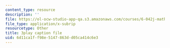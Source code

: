 ```yaml
---
content_type: resource
description: ''
file: https://ol-ocw-studio-app-qa.s3.amazonaws.com/courses/6-042j-mathematics-for-computer-science-spring-2015/6d11ca1ff98e5147863dd05ca414c6e3_AipSRi3CyLg.vtt
file_type: application/x-subrip
resourcetype: Other
title: 3play caption file
uid: 6d11ca1f-f98e-5147-863d-d05ca414c6e3
---
```

